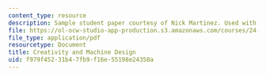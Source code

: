 ```yaml
---
content_type: resource
description: Sample student paper courtesy of Nick Martinez. Used with permission.
file: https://ol-ocw-studio-app-production.s3.amazonaws.com/courses/24-262-feeling-and-imagination-in-art-science-and-technology-spring-2004/f979f45231b47fb9f16e55198e24358a_creativity_mach.pdf
file_type: application/pdf
resourcetype: Document
title: Creativity and Machine Design
uid: f979f452-31b4-7fb9-f16e-55198e24358a
---
```

